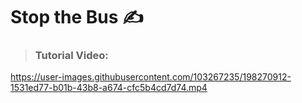 # Stop the Bus ✍️

> ### **Tutorial Video:**

https://user-images.githubusercontent.com/103267235/198270912-1531ed77-b01b-43b8-a674-cfc5b4cd7d74.mp4
